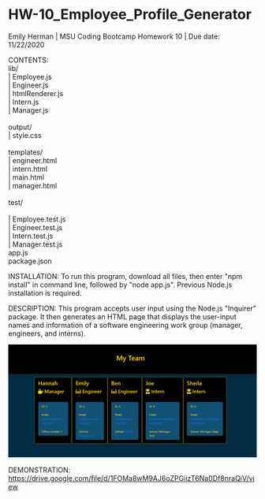 # HW-10_Employee_Profile_Generator

Emily Herman 
| MSU Coding Bootcamp Homework 10
| Due date: 11/22/2020

CONTENTS: <br/>
lib/ <br/> 
    | Employee.js <br/>
  	| Engineer.js <br/>
  	| htmlRenderer.js <br/>
  	| Intern.js <br/>
  	| Manager.js <br/>        
output/ <br/>
  	| style.css <br/>    
templates/ <br/>
  	| engineer.html <br/>
  	| intern.html <br/>
  	| main.html <br/>
  	| manager.html <br/>     
test/ <br/>        
  	| Employee.test.js <br/> 
 	 	| Engineer.test.js <br/> 
  	| Intern.test.js <br/> 
  	| Manager.test.js <br/> 
app.js  
package.json       

INSTALLATION:
To run this program, download all files, then enter "npm install" in command line, followed by "node app.js". Previous Node.js installation is required.

DESCRIPTION: 
This program accepts user input using the Node.js "Inquirer" package. It then generates an HTML page that displays the user-input names and information of a software engineering work group (manager, engineers, and interns). 

![See Assets folder](Assets/profile-generator.png?raw=true)

DEMONSTRATION:
https://drive.google.com/file/d/1FOMa8wM9AJ6oZPGiizT6Na0Df8nraQiV/view

